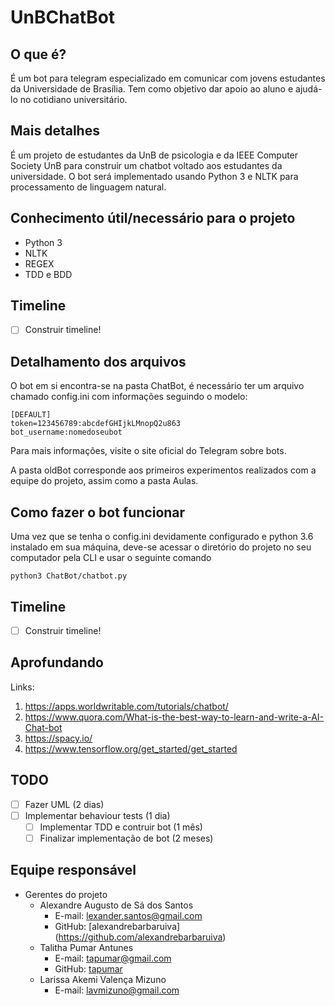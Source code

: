 # UnBChatBot

## O que é?

É um bot para telegram especializado em comunicar com jovens estudantes da Universidade de Brasília. Tem como objetivo dar apoio ao aluno e ajudá-lo no cotidiano universitário.

## Mais detalhes

É um projeto de estudantes da UnB de psicologia e da IEEE Computer Society UnB para construir um chatbot voltado aos estudantes da universidade. O bot será implementado usando Python 3 e NLTK para processamento de linguagem natural.

## Conhecimento útil/necessário para o projeto

- Python 3
- NLTK
- REGEX
- TDD e BDD

## Timeline

* [ ] Construir timeline!

## Detalhamento dos arquivos

O bot em si encontra-se na pasta ChatBot, é necessário ter um arquivo chamado config.ini com informações seguindo o modelo:
```
[DEFAULT]
token=123456789:abcdefGHIjkLMnopQ2u863
bot_username:nomedoseubot
```
Para mais informações, visite o site oficial do Telegram sobre bots.

A pasta oldBot corresponde aos primeiros experimentos realizados com a equipe do projeto, assim como a pasta Aulas.

## Como fazer o bot funcionar

Uma vez que se tenha o config.ini devidamente configurado e python 3.6 instalado em sua máquina, deve-se acessar o diretório do projeto no seu computador pela CLI e usar o seguinte comando

```
python3 ChatBot/chatbot.py
```

## Timeline

* [ ] Construir timeline!

## Aprofundando

Links:
1. https://apps.worldwritable.com/tutorials/chatbot/
2. https://www.quora.com/What-is-the-best-way-to-learn-and-write-a-AI-Chat-bot
3. https://spacy.io/
4. https://www.tensorflow.org/get_started/get_started

## TODO

* [ ] Fazer UML (2 dias)
* [ ] Implementar behaviour tests (1 dia)
    * [ ] Implementar TDD e contruir bot (1 mês)
    * [ ] Finalizar implementação de bot (2 meses)

## Equipe responsável

- Gerentes do projeto
  - Alexandre Augusto de Sá dos Santos
    - E-mail: lexander.santos@gmail.com
    - GitHub: [alexandrebarbaruiva] (https://github.com/alexandrebarbaruiva)
  - Talitha Pumar Antunes
    - E-mail: tapumar@gmail.com
    - GitHub: [tapumar](https://github.com/tapumar)
  - Larissa Akemi Valença Mizuno
    - E-mail: lavmizuno@gmail.com
